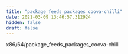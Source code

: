 ```yaml
---
title: "package_feeds_packages_coova-chilli"
date: 2021-03-09 13:46:57.312924
hidden: false
draft: false
---
```


x86/64/package_feeds_packages_coova-chilli

